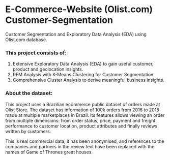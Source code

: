 # E-Commerce-Website (Olist.com) Customer-Segmentation
Customer Segmentation and Exploratory Data Analysis (EDA) using Olist.com database.

### This project consists of:
1. Extensive Exploratory Data Analysis (EDA) to gain useful customer, product and geolocation insights.
2. RFM Analysis with K-Means Clustering for Customer Segmentation.
3. Comprehensive Cluster Analysis to derive meaningful business insights.

### About the dataset:
This project uses a Brazilian ecommerce public dataset of orders made at Olist Store. The dataset has information of 100k orders from 2016 to 2018 made at multiple marketplaces in Brazil. Its features allows viewing an order from multiple dimensions: from order status, price, payment and freight performance to customer location, product attributes and finally reviews written by customers.

This is real commercial data, it has been anonymised, and references to the companies and partners in the review text have been replaced with the names of Game of Thrones great houses.
